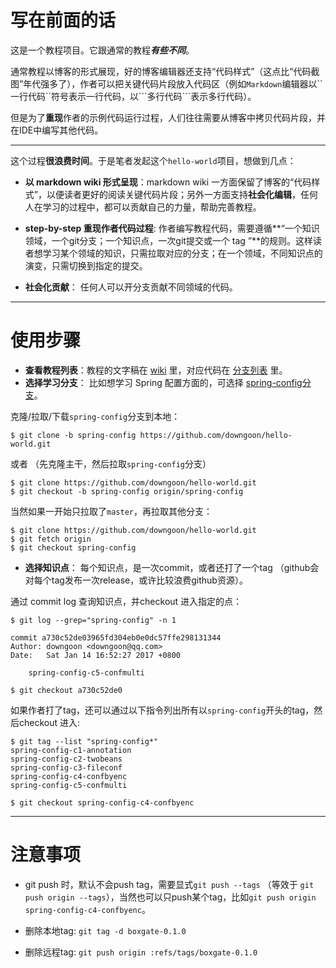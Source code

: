# 写在前面的话

这是一个教程项目。它跟通常的教程***有些不同***。

通常教程以博客的形式展现，好的博客编辑器还支持“代码样式”（这点比“代码截图”年代强多了），作者可以把关键代码片段放入代码区（例如``Markdown``编辑器以\`\`一行代码\`\`符号表示一行代码，以\`\`\`多行代码\`\`\`表示多行代码）。

但是为了**重现**作者的示例代码运行过程，人们往往需要从博客中拷贝代码片段，并在IDE中编写其他代码。

---

这个过程**很浪费时间**。于是笔者发起这个``hello-world``项目，想做到几点：

- **以 markdown wiki 形式呈现**：markdown wiki 一方面保留了博客的“代码样式”，以便读者更好的阅读关键代码片段；另外一方面支持**社会化编辑**，任何人在学习的过程中，都可以贡献自己的力量，帮助完善教程。

- **step-by-step 重现作者代码过程**:   作者编写教程代码，需要遵循**“一个知识领域，一个git分支；一个知识点，一次git提交或一个 tag ”**的规则。这样读者想学习某个领域的知识，只需拉取对应的分支；在一个领域，不同知识点的演变，只需切换到指定的提交。

- **社会化贡献**： 任何人可以开分支贡献不同领域的代码。

---

# 使用步骤

- **查看教程列表**：教程的文字稿在 [wiki](https://github.com/downgoon/hello-world/wiki) 里，对应代码在 [分支列表](https://github.com/downgoon/hello-world/branches) 里。
- **选择学习分支**： 比如想学习 Spring 配置方面的，可选择 [spring-config分支](https://github.com/downgoon/hello-world/tree/spring-config)。

克隆/拉取/下载``spring-config``分支到本地：

```
$ git clone -b spring-config https://github.com/downgoon/hello-world.git
```

或者 （先克隆主干，然后拉取``spring-config``分支）

```
$ git clone https://github.com/downgoon/hello-world.git
$ git checkout -b spring-config origin/spring-config
```

当然如果一开始只拉取了``master``，再拉取其他分支：

```
$ git clone https://github.com/downgoon/hello-world.git
$ git fetch origin
$ git checkout spring-config
```

- **选择知识点**： 每个知识点，是一次commit，或者还打了一个tag （github会对每个tag发布一次release，或许比较浪费github资源）。

通过 commit log 查询知识点，并checkout 进入指定的点：

```
$ git log --grep="spring-config" -n 1

commit a730c52de03965fd304eb0e0dc57ffe298131344
Author: downgoon <downgoon@qq.com>
Date:   Sat Jan 14 16:52:27 2017 +0800

    spring-config-c5-confmulti

$ git checkout a730c52de0
```

如果作者打了tag，还可以通过以下指令列出所有以``spring-config``开头的tag，然后checkout 进入:

```
$ git tag --list "spring-config*"
spring-config-c1-annotation
spring-config-c2-twobeans
spring-config-c3-fileconf
spring-config-c4-confbyenc
spring-config-c5-confmulti

$ git checkout spring-config-c4-confbyenc
```

---

# 注意事项

- git push 时，默认不会push tag，需要显式``git push --tags`` （等效于 ``git push origin --tags``），当然也可以只push某个tag，比如``git push origin spring-config-c4-confbyenc``。

- 删除本地tag: ``git tag -d boxgate-0.1.0``
- 删除远程tag: ``git push origin :refs/tags/boxgate-0.1.0``
